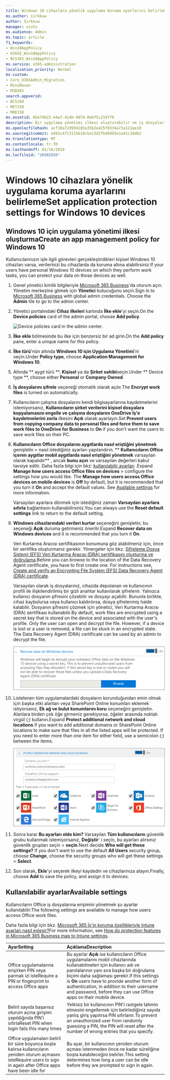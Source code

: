 ```yaml
---
title: Windows 10 cihazlara yönelik uygulama koruma ayarlarını belirleme
ms.author: sirkkuw
author: Sirkkuw
manager: scotv
ms.audience: Admin
ms.topic: article
f1_keywords:
- Win10AppPolicy
- O365E_Win10AppPolicy
- BCS365_Win10AppPolicy
ms.service: o365-administration
localization_priority: Normal
ms.custom:
- Core_O365Admin_Migration
- MiniMaven
- MSB365
search.appverid:
- BCS160
- MET150
- MOE150
ms.assetid: 02e74022-44af-414b-9d74-0ebf5c2197f0
description: Bir uygulama yönetimi ilkesi oluşturabilir ve iş dosyalarını Windows 10 aygıtlarda korumak öğrenin.
ms.openlocfilehash: acf19a72d994185a35b2e425f8334a73a121ee10
ms.sourcegitcommit: e491c4713115610cbe13d2fbd0d65e1a41c34d62
ms.translationtype: MT
ms.contentlocale: tr-TR
ms.lasthandoff: 01/16/2019
ms.locfileid: "26982830"
---
```

# <a name="set-application-protection-settings-for-windows-10-devices"></a><span data-ttu-id="62e48-103">Windows 10 cihazlara yönelik uygulama koruma ayarlarını belirleme</span><span class="sxs-lookup"><span data-stu-id="62e48-103">Set application protection settings for Windows 10 devices</span></span>

## <a name="create-an-app-management-policy-for-windows-10"></a><span data-ttu-id="62e48-104">Windows 10 için uygulama yönetimi ilkesi oluşturma</span><span class="sxs-lookup"><span data-stu-id="62e48-104">Create an app management policy for Windows 10</span></span>

<span data-ttu-id="62e48-105">Kullanıcılarınızın işle ilgili görevleri gerçekleştirdikleri kişisel Windows 10 cihazları varsa, verilerinizi bu cihazlarda da koruma altına alabilirsiniz.</span><span class="sxs-lookup"><span data-stu-id="62e48-105">If your users have personal Windows 10 devices on which they perform work tasks, you can protect your data on those devices as well.</span></span>
  
1. <span data-ttu-id="62e48-p101">Genel yönetici kimlik bilgileriyle [Microsoft 365 Business](https://portal.office.com)'da oturum açın. Yönetim merkezine gitmek için **Yönetici** kutucuğunu seçin.</span><span class="sxs-lookup"><span data-stu-id="62e48-p101">Sign in to [Microsoft 365 Business](https://portal.office.com) with global admin credentials. Choose the **Admin** tile to go to the admin center.</span></span> 
    
2. <span data-ttu-id="62e48-108">Yönetici portalındaki **Cihaz ilkeleri** kartında **İlke ekle**'yi seçin.</span><span class="sxs-lookup"><span data-stu-id="62e48-108">On the **Device policies** card of the admin portal, choose **Add policy**.</span></span>
    
    ![Device policies card in the admin center.](media/27c12b61-d112-4348-b557-4f3e46204797.png)
  
3. <span data-ttu-id="62e48-110">**İlke ekle** bölmesinde bu ilke için benzersiz bir ad girin.</span><span class="sxs-lookup"><span data-stu-id="62e48-110">On the **Add policy** pane, enter a unique name for this policy.</span></span> 
    
4. <span data-ttu-id="62e48-111">**İlke türü**'nün altında **Windows 10 için Uygulama Yönetimi**'ni seçin.</span><span class="sxs-lookup"><span data-stu-id="62e48-111">Under **Policy type**, choose **Application Management for Windows 10**.</span></span>
    
5. <span data-ttu-id="62e48-112">Altında \*\* aygıt türü \*\*, **Kişisel** ya da **Şirket sahibi**seçin.</span><span class="sxs-lookup"><span data-stu-id="62e48-112">Under \*\* Device type \*\*, choose either **Personal** or **Company Owned**.</span></span>
    
6. <span data-ttu-id="62e48-113">**İş dosyalarını şifrele** seçeneği otomatik olarak açılır.</span><span class="sxs-lookup"><span data-stu-id="62e48-113">The **Encrypt work files** is turned on automatically.</span></span> 
    
7. <span data-ttu-id="62e48-114">Kullanıcıların çalışma dosyalarını kendi bilgisayarlarına kaydetmelerini istemiyorsanız, **Kullanıcıların şirket verilerini kişisel dosyalara kopyalamasını engelle ve çalışma dosyalarını OneDrive İş'e kaydetmelerini zorla** ilkesini **Açık** olarak ayarlayın.</span><span class="sxs-lookup"><span data-stu-id="62e48-114">Set **Prevent users from copying company data to personal files and force them to save work files to OneDrive for Business** to **On** if you don't want the users to save work files on their PC.</span></span> 
    
8. <span data-ttu-id="62e48-p102">**Kullanıcıların Office dosyalarını aygıtlarda nasıl eriştiğini yönetmek** genişletin \> nasıl istediğiniz ayarları yapılandırın. \*\* **Kullanıcıların Office içeren aygıtlar mobil aygıtlarda nasıl eriştiğini yönetmek** varsayılan olarak kapalıdır\*\* , ancak **bunu açın** ve varsayılan değerleri kabul tavsiye edilir. Daha fazla bilgi için bkz: [kullanılabilir ayarları](protection-settings-for-windows-10-devices.md#bkmk_settings) .</span><span class="sxs-lookup"><span data-stu-id="62e48-p102">Expand **Manage how users access Office files on devices** \> configure the settings how you would like. The **Manage how users access Office devices on mobile devices** is **Off** by default, but it is recommended that you turn it **On** and accept the default values. See [Available settings](protection-settings-for-windows-10-devices.md#bkmk_settings) for more information.</span></span> 
    
    <span data-ttu-id="62e48-118">Varsayılan ayarlara dönmek için istediğiniz zaman **Varsayılan ayarlara sıfırla** bağlantısını kullanabilirsiniz.</span><span class="sxs-lookup"><span data-stu-id="62e48-118">You can always use the **Reset default settings** link to return to the default setting.</span></span> 
    
9. <span data-ttu-id="62e48-119">**Windows cihazlarındaki verileri kurtar** seçeneğini genişletin; bu seçeneği **Açık** duruma getirmeniz önerilir.</span><span class="sxs-lookup"><span data-stu-id="62e48-119">Expand **Recover data on Windows devices** and it is recommended that you turn it **On**.</span></span>
    
    <span data-ttu-id="62e48-p103">Veri Kurtarma Aracısı sertifikasının konumuna göz atabilmeniz için, önce bir sertifika oluşturmanız gerekir. Yönergeler için bkz. [Şifreleme Dosya Sistemi (EFS) Veri Kurtarma Aracısı (DRA) sertifikasını oluşturma ve doğrulama](https://go.microsoft.com/fwlink/p/?linkid=853700).</span><span class="sxs-lookup"><span data-stu-id="62e48-p103">Before you can browse to the location of the Data Recovery Agent certificate, you have to first create one. For instructions see, [Create and verify an Encrypting File System (EFS) Data Recovery Agent (DRA) certificate](https://go.microsoft.com/fwlink/p/?linkid=853700).</span></span>
    
    <span data-ttu-id="62e48-p104">Varsayılan olarak iş dosyalarınız, cihazda depolanan ve kullanıcının profili ile ilişkilendirilmiş bir gizli anahtar kullanılarak şifrelenir. Yalnızca kullanıcı dosyanın şifresini çözebilir ve dosyayı açabilir. Bununla birlikte, cihaz kaybolursa veya kullanıcı kaldırılırsa, dosya şifrelenmiş halde kalabilir. Dosyanın şifresini çözmek için yönetici, Veri Kurtarma Aracısı (DRA) sertifikası kullanabilir.</span><span class="sxs-lookup"><span data-stu-id="62e48-p104">By default, work files are encrypted using a secret key that is stored on the device and associated with the user's profile. Only the user can open and decrypt the file. However, if a device is lost or a user is removed, a file can be stuck in an encrypted state. The Data Recovery Agent (DRA) certificate can be used by an admin to decrypt the file.</span></span>
    
    ![Browse to Data Recovery Agent certificate.](media/7d7d664f-b72f-4293-a3e7-d0fa7371366c.png)
  
10. <span data-ttu-id="62e48-p105">Listelenen tüm uygulamalardaki dosyaların korunduğundan emin olmak için başka etki alanları veya SharePoint Online konumları eklemek istiyorsanız, **Ek ağ ve bulut konumlarını koru** seçeneğini genişletin. Alanlara birden çok öğe girmeniz gerekiyorsa, öğeler arasında noktalı virgül (;) kullanın.</span><span class="sxs-lookup"><span data-stu-id="62e48-p105">Expand **Protect additional network and cloud locations** if you want to add additional domains or SharePoint Online locations to make sure that files in all the listed apps will be protected. If you need to enter more than one item for either field, use a semicolon (;) between the items.</span></span> 
    
    ![Expand Protect additional network and cloud locations, and enter domains or SharePoint Online sites you own.](media/7afaa0c7-ba53-456d-8c61-312c45e09625.png)
  
11. <span data-ttu-id="62e48-p106">Sonra karar **Bu ayarları elde kim?** Varsayılan **Tüm kullanıcıların** güvenlik grubu kullanmak istemiyorsanız, **Değiştir**' i seçin, bu ayarları alırsınız güvenlik grupları seçin \> **seçin**.</span><span class="sxs-lookup"><span data-stu-id="62e48-p106">Next decide **Who will get these settings?** If you don't want to use the default **All Users** security group, choose **Change**, choose the security groups who will get these settings \> **Select**.</span></span>
    
12. <span data-ttu-id="62e48-132">Son olarak, **Ekle**'yi seçerek ilkeyi kaydedin ve cihazlarınıza atayın.</span><span class="sxs-lookup"><span data-stu-id="62e48-132">Finally, choose **Add** to save the policy, and assign it to devices.</span></span> 
    
## <a name="available-settings"></a><span data-ttu-id="62e48-133">Kullanılabilir ayarlar</span><span class="sxs-lookup"><span data-stu-id="62e48-133">Available settings</span></span>

<span data-ttu-id="62e48-134">Kullanıcıların Office iş dosyalarına erişimini yönetmek şu ayarlar kullanılabilir:</span><span class="sxs-lookup"><span data-stu-id="62e48-134">The following settings are available to manage how users access Office work files.</span></span>
  
<span data-ttu-id="62e48-135">Daha fazla bilgi için bkz. [Microsoft 365 İş'in koruma özellikleriyle Intune ayarları nasıl eşleşir?](map-protection-features-to-intune-settings.md)</span><span class="sxs-lookup"><span data-stu-id="62e48-135">For more information, see [How do protection features in Microsoft 365 Business map to Intune settings](map-protection-features-to-intune-settings.md).</span></span>
  
|<span data-ttu-id="62e48-136">**Ayar**</span><span class="sxs-lookup"><span data-stu-id="62e48-136">**Setting**</span></span>|<span data-ttu-id="62e48-137">**Açıklama**</span><span class="sxs-lookup"><span data-stu-id="62e48-137">**Description**</span></span>|
|:-----|:-----|
|<span data-ttu-id="62e48-138">Office uygulamalarına erişirken PIN veya parmak izi iste</span><span class="sxs-lookup"><span data-stu-id="62e48-138">Require a PIN or fingerprint to access Office apps</span></span>  <br/> |<span data-ttu-id="62e48-139">Bu ayarlar **Açık** ise kullanıcıların Office uygulamalarını mobil cihazlarında kullanabilmeleri için kullanıcı adı ve parolalarının yanı sıra başka bir doğrulama biçimi daha sağlaması gerekir.</span><span class="sxs-lookup"><span data-stu-id="62e48-139">If this settings is **On** users have to provide another form of authentication, in addition to their username and password, before they can use Office apps on their mobile device.</span></span>  <br/> |
|<span data-ttu-id="62e48-140">Belirli sayıda başarısız oturum açma girişimi yapıldığında PIN'i sıfırla</span><span class="sxs-lookup"><span data-stu-id="62e48-140">Reset PIN when login fails this many times</span></span>  <br/> |<span data-ttu-id="62e48-141">Yetkisiz bir kullanıcının PIN'i rastgele tahmin etmesini engellemek için belirlediğiniz sayıda yanlış giriş yapılırsa PIN sıfırlanır.</span><span class="sxs-lookup"><span data-stu-id="62e48-141">To prevent an unauthorized user from randomly guessing a PIN, the PIN will reset after the number of wrong entries that you specify.</span></span>  <br/> |
|<span data-ttu-id="62e48-142">Office uygulamaları belirli bir süre boyunca boşta kalırsa kullanıcıların yeniden oturum açmasını iste</span><span class="sxs-lookup"><span data-stu-id="62e48-142">Require users to sign in again after Office apps have been idle for</span></span>  <br/> |<span data-ttu-id="62e48-143">Bu ayar, bir kullanıcının yeniden oturum açması istenmeden önce ne kadar süreliğine boşta kalabileceğini belirler.</span><span class="sxs-lookup"><span data-stu-id="62e48-143">This setting determines how long a user can be idle before they are prompted to sign in again.</span></span>  <br/> |
   

